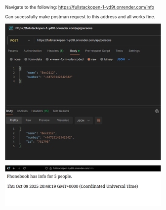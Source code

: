 Navigate to the following:
https://fullstackopen-1-yd9t.onrender.com/info


Can sucessfully make postman request to this address and all works fine.

![alt text](image.png)

![alt text](image-1.png)